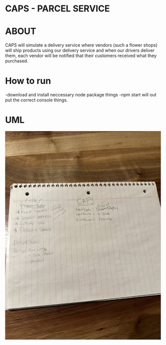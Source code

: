 # CAPS - PARCEL SERVICE

# ABOUT
CAPS will simulate a delivery service where vendors (such a flower shops) will ship products using our delivery service and when our drivers deliver them, each vendor will be notified that their customers received what they purchased.

# How to run

-download and install neccessary node package things 
-npm start will out put the correct console things.


# UML
![uml](IMG_1219.jpg)


